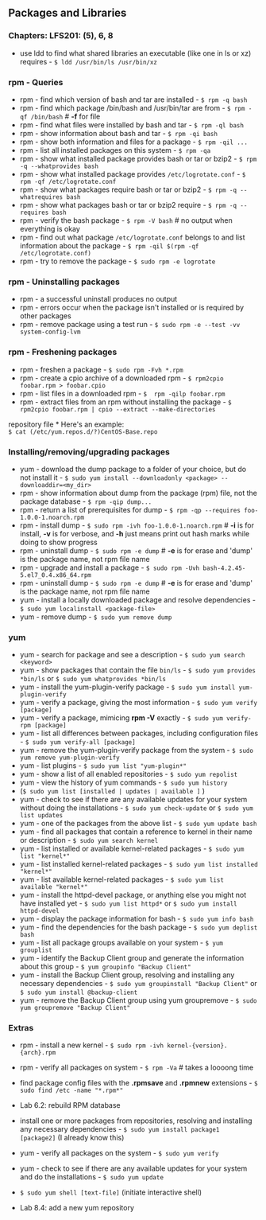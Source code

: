 Packages and Libraries
-----

### Chapters: LFS201: (5), 6, 8

* use ldd to find what shared libraries an executable (like one in ls or xz) requires - `$ ldd /usr/bin/ls /usr/bin/xz`

### rpm - Queries
* rpm - find which version of bash and tar are installed - `$ rpm -q bash`
* rpm - find which package /bin/bash and /usr/bin/tar are from - `$ rpm -qf /bin/bash` # **-f** for file
* rpm - find what files were installed by bash and tar - `$ rpm -ql bash`
* rpm - show information about bash and tar - `$ rpm -qi bash`
* rpm - show both information and files for a package - `$ rpm -qil ...`
* rpm - list all installed packages on this system - `$ rpm -qa`
* rpm - show what installed package provides bash or tar or bzip2 - `$ rpm -q --whatprovides bash`
* rpm - show what installed package provides `/etc/logrotate.conf` - `$ rpm -qf /etc/logrotate.conf`
* rpm - show what packages require bash or tar or bzip2 - `$ rpm -q --whatrequires bash`
* rpm - show what packages bash or tar or bzip2 require - `$ rpm -q --requires bash`
* rpm - verify the bash package - `$ rpm -V bash` # no output when everything is okay
* rpm - find out what package `/etc/logrotate.conf` belongs to and list information about the package - `$ rpm -qil $(rpm -qf /etc/logrotate.conf)`
* rpm - try to remove the package - `$ sudo rpm -e logrotate`

### rpm - Uninstalling packages
* rpm - a successful uninstall produces no output
* rpm - errors occur when the package isn't installed or is required by other packages
* rpm - remove package using a test run - `$ sudo rpm -e --test -vv system-config-lvm`

### rpm - Freshening packages
* rpm - freshen a package - `$ sudo rpm -Fvh *.rpm`
* rpm - create a cpio archive of a downloaded rpm - `$ rpm2cpio foobar.rpm > foobar.cpio`
* rpm - list files in a downloaded rpm - `$  rpm -qilp foobar.rpm`
* rpm - extract files from an rpm without installing the package - `$ rpm2cpio foobar.rpm | cpio --extract --make-directories`

repository file * Here's an example:  
`$ cat (/etc/yum.repos.d/?)CentOS-Base.repo`

### Installing/removing/upgrading packages
* yum - download the dump package to a folder of your choice, but do not install it - `$ sudo yum install --downloadonly <package> --downloaddir=<my_dir>` 
* rpm - show information about dump from the package (rpm) file, not the package database - `$ rpm -qip dump...` 
* rpm - return a list of prerequisites for dump - `$ rpm -qp --requires foo-1.0.0-1.noarch.rpm`
* rpm - install dump - `$ sudo rpm -ivh foo-1.0.0-1.noarch.rpm`  # **-i** is for install, **-v** is for verbose, and **-h** just means print out hash marks while doing to show progress
* rpm - uninstall dump - `$ sudo rpm -e dump` # **-e** is for erase and 'dump' is the package name, not rpm file name
* rpm - upgrade and install a package - `$ sudo rpm -Uvh bash-4.2.45-5.el7_0.4.x86_64.rpm`
* rpm - uninstall dump - `$ sudo rpm -e dump` # **-e** is for erase and 'dump' is the package name, not rpm file name
* yum - install a locally downloaded package and resolve dependencies - `$ sudo yum localinstall <package-file>`
* yum - remove dump - `$ sudo yum remove dump`

### yum
* yum - search for package and see a description - `$ sudo yum search <keyword>`
* yum - show packages that contain the file `bin/ls` - `$ sudo yum provides *bin/ls` or `$ sudo yum whatprovides *bin/ls`
* yum - install the yum-plugin-verify package - `$ sudo yum install yum-plugin-verify`  
* yum - verify a package, giving the most information - `$ sudo yum verify [package]`  
* yum - verify a package, mimicing **rpm -V** exactly - `$ sudo yum verify-rpm [package]`  
* yum - list all differences between packages, including configuration files - `$ sudo yum verify-all [package]`  
* yum - remove the yum-plugin-verify package from the system - `$ sudo yum remove yum-plugin-verify` 
* yum - list plugins - `$ sudo yum list "yum-plugin*"`  
* yum - show a list of all enabled repositories - `$ sudo yum repolist`  
* yum - view the history of yum commands - `$ sudo yum history`
* (`$ sudo yum list [installed | updates | available ]`  )
* yum - check to see if there are any available updates for your system without doing the installations - `$ sudo yum check-update` or `$ sudo yum list updates`
* yum - one of the packages from the above list - `$ sudo yum update bash`
* yum - find all packages that contain a reference to kernel in their name or description - `$ sudo yum search kernel`
* yum - list installed or available kernel-related packages - `$ sudo yum list "kernel*"`
* yum - list installed kernel-related packages - `$ sudo yum list installed "kernel*"`
* yum - list available kernel-related packages - `$ sudo yum list available "kernel*"`
* yum - install the httpd-devel package, or anything else you might not have installed yet - `$ sudo yum list httpd*` or `$ sudo yum install httpd-devel`
* yum - display the package information for bash - `$ sudo yum info bash`
* yum - find the dependencies for the bash package - `$ sudo yum deplist bash`
* yum - list all package groups available on your system - `$ yum grouplist`
* yum - identify the Backup Client group and generate the information about this group - `$ yum groupinfo "Backup Client"`
* yum - install the Backup Client group, resolving and installing any necessary dependencies - `$ sudo yum groupinstall "Backup Client"` or `$ sudo yum install @backup-client`
* yum - remove the Backup Client group using yum groupremove - `$ sudo yum groupremove "Backup Client"`

### Extras
* rpm - install a new kernel - `$ sudo rpm -ivh kernel-{version}.{arch}.rpm`
* rpm - verify all packages on system - `$ rpm -Va` # takes a loooong time
* find package config files with the **.rpmsave** and **.rpmnew** extensions - `$ sudo find /etc -name "*.rpm*"`  
* Lab 6.2: rebuild RPM database
* install one or more packages from repositories, resolving and installing any necessary dependencies - `$ sudo yum install package1 [package2]`  (I already know this)
* yum - verify all packages on the system - `$ sudo yum verify`
* yum - check to see if there are any available updates for your system and do the installations - `$ sudo yum update`

* `$ sudo yum shell [text-file]` (initiate interactive shell)
* Lab 8.4: add a new yum repository

